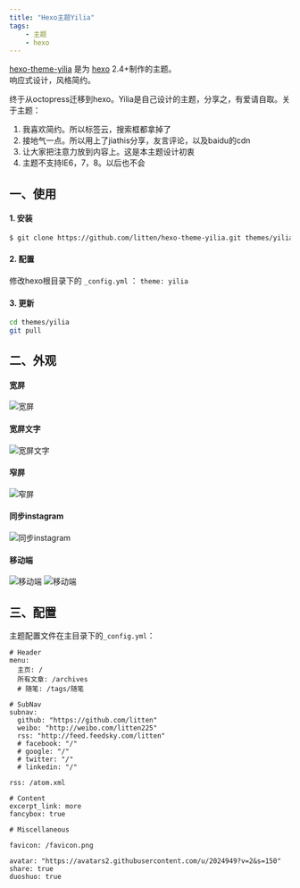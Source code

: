 ```yaml
---
title: "Hexo主题Yilia"
tags: 
	- 主题 
	- hexo
---
```


[hexo-theme-yilia](https://github.com/litten/hexo-theme-yilia) 是为 [hexo](https://github.com/tommy351/hexo) 2.4+制作的主题。     
响应式设计，风格简约。

终于从octopress迁移到hexo。Yilia是自己设计的主题，分享之，有爱请自取。关于主题：

1. 我喜欢简约。所以标签云，搜索框都拿掉了
2. 接地气一点。所以用上了jiathis分享，友言评论，以及baidu的cdn
3. 让大家把注意力放到内容上。这是本主题设计初衷
4. 主题不支持IE6，7，8。以后也不会

<!-- more -->

## 一、使用

#### **1. 安装**

``` bash
$ git clone https://github.com/litten/hexo-theme-yilia.git themes/yilia
```

#### **2. 配置**

修改hexo根目录下的 `_config.yml` ： `theme: yilia`

#### **3. 更新**

``` bash
cd themes/yilia
git pull
```

## 二、外观

#### **宽屏**
![宽屏](http://littendomo.sinaapp.com/yilia/yilia-pc1.png)        

#### **宽屏文字**
![宽屏文字](http://littendomo.sinaapp.com/yilia/yilia-pc2.png)   

#### **窄屏**
![窄屏](http://littendomo.sinaapp.com/yilia/yilia-pc3.png)     

#### **同步instagram**
![同步instagram](http://littendomo.sinaapp.com/yilia/yilia-pc4.png)

#### **移动端**
![移动端](http://littendomo.sinaapp.com/yilia/yilia-mobile.png)
![移动端](http://littendomo.sinaapp.com/yilia/yilia-mobile2.png)   

## 三、配置

主题配置文件在主目录下的`_config.yml`：

```
# Header
menu:
  主页: /
  所有文章: /archives
  # 随笔: /tags/随笔

# SubNav
subnav:
  github: "https://github.com/litten"
  weibo: "http://weibo.com/litten225"
  rss: "http://feed.feedsky.com/litten"
  # facebook: "/"
  # google: "/"
  # twitter: "/"
  # linkedin: "/"

rss: /atom.xml

# Content
excerpt_link: more
fancybox: true

# Miscellaneous

favicon: /favicon.png

avatar: "https://avatars2.githubusercontent.com/u/2024949?v=2&s=150"
share: true
duoshuo: true
```